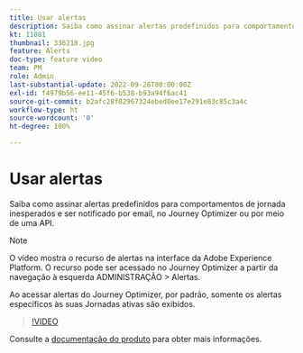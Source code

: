 ```yaml
---
title: Usar alertas
description: Saiba como assinar alertas predefinidos para comportamentos de jornada inesperados e ser notificado por email, no Journey Optimizer ou por meio de uma API.
kt: 11081
thumbnail: 336218.jpg
feature: Alerts
doc-type: feature video
team: PM
role: Admin
last-substantial-update: 2022-09-28T00:00:00Z
exl-id: f4979b56-ee11-45f6-b538-b93a94f6ac41
source-git-commit: b2afc28f82967324ebed0ee17e291e83c85c3a4c
workflow-type: ht
source-wordcount: '0'
ht-degree: 100%

---
```


# Usar alertas

Saiba como assinar alertas predefinidos para comportamentos de jornada inesperados e ser notificado por email, no Journey Optimizer ou por meio de uma API.

>[!NOTE]
>
>O vídeo mostra o recurso de alertas na interface da Adobe Experience Platform. O recurso pode ser acessado no Journey Optimizer a partir da navegação à esquerda ADMINISTRAÇÃO > Alertas.
>
>
>Ao acessar alertas do Journey Optimizer, por padrão, somente os alertas específicos às suas Jornadas ativas são exibidos.

>[!VIDEO](https://video.tv.adobe.com/v/336218?quality=12&learn=on)

Consulte a [documentação do produto](https://experienceleague.adobe.com/docs/journey-optimizer/using/reporting/alerts.html?lang=pt-BR) para obter mais informações.
